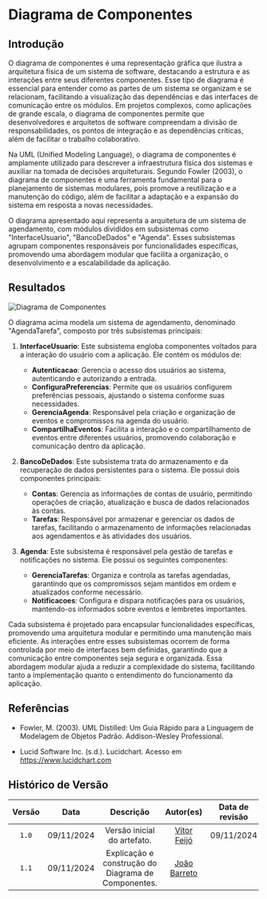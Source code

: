 # Diagrama de Componentes

## Introdução

O diagrama de componentes é uma representação gráfica que ilustra a arquitetura física de um sistema de software, destacando a estrutura e as interações entre seus diferentes componentes. Esse tipo de diagrama é essencial para entender como as partes de um sistema se organizam e se relacionam, facilitando a visualização das dependências e das interfaces de comunicação entre os módulos. Em projetos complexos, como aplicações de grande escala, o diagrama de componentes permite que desenvolvedores e arquitetos de software compreendam a divisão de responsabilidades, os pontos de integração e as dependências críticas, além de facilitar o trabalho colaborativo.

Na UML (Unified Modeling Language), o diagrama de componentes é amplamente utilizado para descrever a infraestrutura física dos sistemas e auxiliar na tomada de decisões arquiteturais. Segundo Fowler (2003), o diagrama de componentes é uma ferramenta fundamental para o planejamento de sistemas modulares, pois promove a reutilização e a manutenção do código, além de facilitar a adaptação e a expansão do sistema em resposta a novas necessidades.

O diagrama apresentado aqui representa a arquitetura de um sistema de agendamento, com módulos divididos em subsistemas como "InterfaceUsuario", "BancoDeDados" e "Agenda". Esses subsistemas agrupam componentes responsáveis por funcionalidades específicas, promovendo uma abordagem modular que facilita a organização, o desenvolvimento e a escalabilidade da aplicação.

## Resultados

![Diagrama de Componentes](Assets/DiagramaDeComponentes.jpeg)

O diagrama acima modela um sistema de agendamento, denominado "AgendaTarefa", composto por três subsistemas principais:

1. **InterfaceUsuario**: Este subsistema engloba componentes voltados para a interação do usuário com a aplicação. Ele contém os módulos de:
   - **Autenticacao**: Gerencia o acesso dos usuários ao sistema, autenticando e autorizando a entrada.
   - **ConfiguraPreferencias**: Permite que os usuários configurem preferências pessoais, ajustando o sistema conforme suas necessidades.
   - **GerenciaAgenda**: Responsável pela criação e organização de eventos e compromissos na agenda do usuário.
   - **CompartilhaEventos**: Facilita a interação e o compartilhamento de eventos entre diferentes usuários, promovendo colaboração e comunicação dentro da aplicação.

2. **BancoDeDados**: Este subsistema trata do armazenamento e da recuperação de dados persistentes para o sistema. Ele possui dois componentes principais:
   - **Contas**: Gerencia as informações de contas de usuário, permitindo operações de criação, atualização e busca de dados relacionados às contas.
   - **Tarefas**: Responsável por armazenar e gerenciar os dados de tarefas, facilitando o armazenamento de informações relacionadas aos agendamentos e às atividades dos usuários.

3. **Agenda**: Este subsistema é responsável pela gestão de tarefas e notificações no sistema. Ele possui os seguintes componentes:
   - **GerenciaTarefas**: Organiza e controla as tarefas agendadas, garantindo que os compromissos sejam mantidos em ordem e atualizados conforme necessário.
   - **Notificacoes**: Configura e dispara notificações para os usuários, mantendo-os informados sobre eventos e lembretes importantes.

Cada subsistema é projetado para encapsular funcionalidades específicas, promovendo uma arquitetura modular e permitindo uma manutenção mais eficiente. As interações entre esses subsistemas ocorrem de forma controlada por meio de interfaces bem definidas, garantindo que a comunicação entre componentes seja segura e organizada. Essa abordagem modular ajuda a reduzir a complexidade do sistema, facilitando tanto a implementação quanto o entendimento do funcionamento da aplicação.

## Referências

- Fowler, M. (2003). UML Distilled: Um Guia Rápido para a Linguagem de Modelagem de Objetos Padrão. Addison-Wesley Professional.

- Lucid Software Inc. (s.d.). Lucidchart. Acesso em https://www.lucidchart.com

## Histórico de Versão

| Versão | Data | Descrição | Autor(es) | Data de revisão | Revisor(es) |
| :-: | :-: | :-: | :-: | :-: | :-: |
| `1.0` | 09/11/2024  | Versão inicial do artefato. | [Vitor Feijó](https://github.com/vitorfleonardo) | 09/11/2024 | [João Barreto](https://github.com/JoaoBarreto03) |
| `1.1` | 09/11/2024  | Explicação e construção do Diagrama de Componentes. | [João Barreto](https://github.com/JoaoBarreto03) | | |
